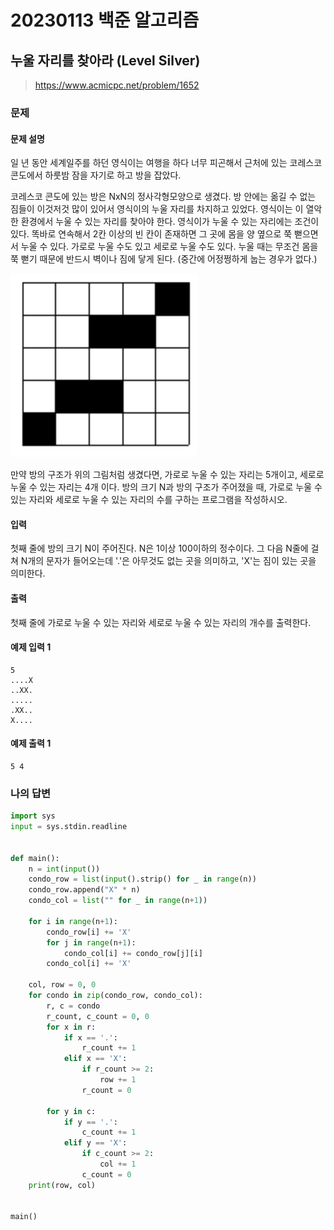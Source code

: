 # 20230113 백준 알고리즘

## 누울 자리를 찾아라 (Level Silver)
> https://www.acmicpc.net/problem/1652

### 문제
#### 문제 설명
일 년 동안 세계일주를 하던 영식이는 여행을 하다 너무 피곤해서 근처에 있는 코레스코 콘도에서 하룻밤 잠을 자기로 하고 방을 잡았다.

코레스코 콘도에 있는 방은 NxN의 정사각형모양으로 생겼다. 방 안에는 옮길 수 없는 짐들이 이것저것 많이 있어서 영식이의 누울 자리를 차지하고 있었다. 영식이는 이 열악한 환경에서 누울 수 있는 자리를 찾아야 한다. 영식이가 누울 수 있는 자리에는 조건이 있다. 똑바로 연속해서 2칸 이상의 빈 칸이 존재하면 그 곳에 몸을 양 옆으로 쭉 뻗으면서 누울 수 있다. 가로로 누울 수도 있고 세로로 누울 수도 있다. 누울 때는 무조건 몸을 쭉 뻗기 때문에 반드시 벽이나 짐에 닿게 된다. (중간에 어정쩡하게 눕는 경우가 없다.)

![](image/1652.png)

만약 방의 구조가 위의 그림처럼 생겼다면, 가로로 누울 수 있는 자리는 5개이고, 세로로 누울 수 있는 자리는 4개 이다. 방의 크기 N과 방의 구조가 주어졌을 때, 가로로 누울 수 있는 자리와 세로로 누울 수 있는 자리의 수를 구하는 프로그램을 작성하시오.

#### 입력
첫째 줄에 방의 크기 N이 주어진다. N은 1이상 100이하의 정수이다. 그 다음 N줄에 걸쳐 N개의 문자가 들어오는데 '.'은 아무것도 없는 곳을 의미하고, 'X'는 짐이 있는 곳을 의미한다.

#### 출력
첫째 줄에 가로로 누울 수 있는 자리와 세로로 누울 수 있는 자리의 개수를 출력한다.

#### 예제 입력 1
```
5
....X
..XX.
.....
.XX..
X....
```

#### 예제 출력 1
```
5 4
```

### 나의 답변
```python
import sys
input = sys.stdin.readline


def main():
    n = int(input())
    condo_row = list(input().strip() for _ in range(n))
    condo_row.append("X" * n)
    condo_col = list("" for _ in range(n+1))

    for i in range(n+1):
        condo_row[i] += 'X'
        for j in range(n+1):
            condo_col[i] += condo_row[j][i]
        condo_col[i] += 'X'

    col, row = 0, 0
    for condo in zip(condo_row, condo_col):
        r, c = condo
        r_count, c_count = 0, 0
        for x in r:
            if x == '.':
                r_count += 1
            elif x == 'X':
                if r_count >= 2:
                    row += 1
                r_count = 0

        for y in c:
            if y == '.':
                c_count += 1
            elif y == 'X':
                if c_count >= 2:
                    col += 1
                c_count = 0
    print(row, col)


main()
```